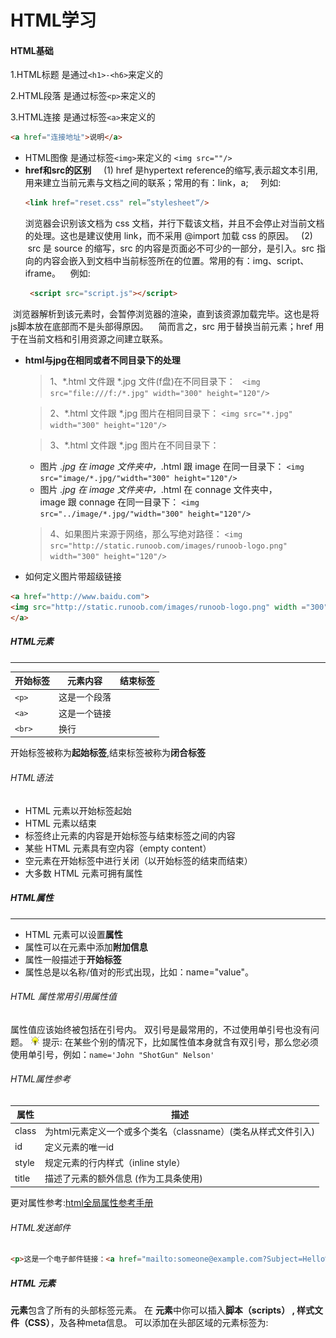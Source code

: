 
# HTML学习
####  HTML基础
1.HTML标题 是通过`<h1>-<h6>`来定义的
    
2.HTML段落 是通过标签`<p>`来定义的
    
3.HTML连接 是通过标签`<a>`来定义的 
```html
<a href="连接地址">说明</a> 
```
* HTML图像 是通过标签`<img>`来定义的 `<img src=""/>`
*  **href和src的区别**
    (1) href 是hypertext reference的缩写,表示超文本引用,用来建立当前元素与文档之间的联系；常用的有：link，a;
    列如:
    ```html
    <link href="reset.css" rel=”stylesheet“/>
    ```
   浏览器会识别该文档为 css 文档，并行下载该文档，并且不会停止对当前文档的处理。这也是建议使用 link，而不采用 @import 加载 css 的原因。
   (2)  src 是 source 的缩写，src 的内容是页面必不可少的一部分，是引入。src 指向的内容会嵌入到文档中当前标签所在的位置。常用的有：img、script、iframe。
   例如:
   ```html
    <script src="script.js"></script>
   ```
   浏览器解析到该元素时，会暂停浏览器的渲染，直到该资源加载完毕。这也是将js脚本放在底部而不是头部得原因。
   简而言之，src 用于替换当前元素；href 用于在当前文档和引用资源之间建立联系。

* **html与jpg在相同或者不同目录下的处理**

   >1、*.html 文件跟 *.jpg 文件(f盘)在不同目录下：
        ` <img src="file:///f:/*.jpg" width="300" height="120"/>`     
   
   >2、*.html 文件跟 *.jpg 图片在相同目录下：
       `<img src="*.jpg" width="300" height="120"/>`
    
  > 3、*.html 文件跟 *.jpg 图片在不同目录下：
    *  图片 *.jpg 在 image 文件夹中，*.html 跟 image 在同一目录下：
       `<img src="image/*.jpg/"width="300" height="120"/>`
    * 图片 *.jpg 在 image 文件夹中，*.html 在 connage 文件夹中，image 跟 connage 在同一目录下：
      `<img src="../image/*.jpg/"width="300" height="120"/>`

  >4、如果图片来源于网络，那么写绝对路径：
     `<img src="http://static.runoob.com/images/runoob-logo.png" width="300" height="120"/>`

* 如何定义图片带超级链接
 ```html
<a href="http://www.baidu.com"> 
<img src="http://static.runoob.com/images/runoob-logo.png" width ="300" height="120"> 
</a>
```
 
##### HTML元素
***
|开始标签|元素内容|结束标签|
|---|---|---|
|`<p>`|这是一个段落|</p>|
|`<a>`|这是一个链接|</a>|
| `<br> `|换行||

开始标签被称为**起始标签**,结束标签被称为**闭合标签**
###### HTML语法
* HTML 元素以开始标签起始
* HTML 元素以结束
* 标签终止元素的内容是开始标签与结束标签之间的内容
* 某些 HTML 元素具有空内容（empty content）
* 空元素在开始标签中进行关闭（以开始标签的结束而结束）
* 大多数 HTML 元素可拥有属性

##### HTML属性
***
* HTML 元素可以设置**属性**
* 属性可以在元素中添加**附加信息**
* 属性一般描述于**开始标签**
* 属性总是以名称/值对的形式出现，比如：name="value"。

###### HTML 属性常用引用属性值

属性值应该始终被包括在引号内。
双引号是最常用的，不过使用单引号也没有问题。
![info](info.gif "提示图标")
提示:&nbsp;在某些个别的情况下，比如属性值本身就含有双引号，那么您必须使用单引号，例如：`name='John "ShotGun" Nelson'`

###### HTML属性参考

|属性|描述|
|---|---|
|class|为html元素定义一个或多个类名（classname）(类名从样式文件引入)|
|id|定义元素的唯一id|
|style|规定元素的行内样式（inline style）|
|title|描述了元素的额外信息 (作为工具条使用)|

更对属性参考:[html全局属性参考手册](http://www.runoob.com/tags/ref-standardattributes.html)

###### HTML发送邮件
``` html
<p>这是一个电子邮件链接：<a href="mailto:someone@example.com?Subject=Hello%20again" target="_top">发送邮件</a></p><p> <b>注意:</b>  单词之间空格使用 %20 代替，以确保浏览器可以正常显示文本。</p>
```

##### HTML <head> 元素
  **<head> 元素**包含了所有的头部标签元素。
  在 **<head>元素**中你可以插入**脚本（scripts） , 样式文件（CSS）**，及各种meta信息。
  可以添加在头部区域的元素标签为: **<title>**, **<style>**, **<meta>**, **<link>**, **<script>**, **<noscript>**, and **<base>**
  
  
| 标签 |  描述 |
| --- | --- |
| `<head>`|  定义了文档的信息 |
| `<title>` |  定义了文档的标题 |
| `<base>`|定义了页面链接标签的默认链接地址|
| `<link>`|定义了一个文档和外部资源之间的关系|
| `<meta>`|定义了HTML文档中的元数据|
| `<script>`|定义了客户端的脚本文件|
|`<style>`|定义了HTML文档的样式文件|
  
###### HTML `<title>` 元素
 <title> 标签定义了不同文档的标题。
 <title> 在 HTML/XHTML 文档中是必须的。
 <title> 元素:
 * 定义了浏览器工具栏的标题
 * 当网页添加到收藏夹时，显示在收藏夹中的标题
 * 显示在搜索引擎结果页面的标题
 
 ###### HTML `<base>` 元素
 <base> 标签描述了基本的链接地址/链接目标，该标签作为HTML文档中所有的链接标签的默认链接:
```html
 <head><base href="http://www.runoob.com/images/" target="_blank"></head>
 ```

 ##### HTML `<link>` 元素
 <link> 标签定义了文档与外部资源之间的关系。
 <link> 标签通常用于链接到样式表:
 ```html
 <head><link rel="stylesheet" type="text/css" href="mystyle.css"></head>
 ```
 ##### HTML `<style>` 元素
 <style> 标签定义了HTML文档的样式文件引用地址.在<style> 元素中你也可以直接添加样式来渲染 HTML 文档:
 ```html
<head><style type="text/css">
body {background-color:yellow}
p {color:blue}</style></head>
```

##### HTML `<meta>` 元素
 meta标签描述了一些基本的元数据。
 `<meta>` 标签提供了元数据.元数据也不显示在页面上，但会被浏览器解析。
 META 元素通常用于指定网页的描述，关键词，文件的最后修改时间，作者，和其他元数据。元数据可以使用于浏览器（如何显示内容或重新加载页面），搜索引擎（关键词），或其他Web服务。
 `<meta>` 一般放置于 `<head>` 区域
 ###### <meta> 标签- 使用实例
* 为搜索引擎定义关键词:
 ```html
<meta name="keywords" content="HTML, CSS, XML, XHTML, JavaScript">
```
* 为网页定义描述内容:
 ```html
<meta name="description" content="免费 Web & 编程 教程">
```
* 定义网页作者:
 ```html
<meta name="author" content="Runoob">
```
* 每30秒钟刷新当前页面:
 ```html
<meta http-equiv="refresh" content="30">
```

##### HTML样式-CSS

1.如何使用CSS

CSS 是在 HTML 4 开始使用的,是为了更好的渲染HTML元素而引入的.
CSS 可以通过以下方式添加到HTML中:
* 内联样式- 在HTML元素中使用"style" 属性
* 内部样式表 -在HTML文档头部 <head> 区域使用<style> 元素 来包含CSS外部引用 - 使用
* 外部 CSS 文件最好的方式是通过外部引用CSS文件.

2.内联样式
当特殊的样式需要应用到个别元素时，就可以使用内联样式。 使用内联样式的方法是在相关的标签中使用样式属性。样式属性可以包含任何 CSS 属性。以下实例显示出如何改变段落的颜色和左外边距。
```html
<p style="color:blue;margin-left:20px;">This is a paragraph.</p>
```
* 实例
   背景色属性定义一个元素的背景颜色
```html
<body style="background-color:yellow;"> <h2 style="background-color:red;">这是一个标题</h2> <p style="background-color:green;">这是一个段落。</p> </body>
```
3.外部样式
  当样式需要被应用到很多页面的时候，外部样式表将是理想的选择。使用外部样式表，你就可以通过更改一个文件来改变整个站点的外观。
  ```html
<head><link rel="stylesheet" type="text/css" href="mystyle.css"></head>
```
##### HTML样式-图像

###### HTML图像标签（`<img>`）和源属性（Src）
在 HTML 中，图像由`<img>` 标签定义。`<img>` 是空标签，意思是说，它只包含属性，并且没有闭合标签。要在页面上显示图像，你需要使用源属性（src）。src 指 "source"。源属性的值是图像的 URL 地址。定义图像的语法是：
```html
<img src="url" alt="some_text">
```
###### HTML 图像- Alt属性
alt 属性用来为图像定义一串预备的可替换的文本。替换文本属性的值是用户定义的。
```html
<img src="boat.gif" alt="Big Boat">
```
在浏览器无法载入图像时，替换文本属性告诉读者她们失去的信息。此时，浏览器将显示这个替代性的文本而不是图像。

###### HTML 图像- 设置图像的高度与宽度
height（高度） 与 width（宽度）属性用于设置图像的高度与宽度。属性值默认单位为像素:
```html
<img src="pulpit.jpg" alt="Pulpit rock" width="304" height="228">
```
提示: 指定图像的高度和宽度是一个很好的习惯。如果图像指定了高度宽度，页面加载时就会保留指定的尺寸。如果没有指定图片的大小，加载页面时有可能会破坏HTML页面的整体布局。

###### HTML `<area>` 标签的 coords 属性

* **定义和用法**
coords 属性规定区域的 x 和 y 坐标。coords 属性与 shape 属性配合使用，来规定区域的尺寸、形状和位置。图像左上角的坐标是 "0,0"。
* **详细解释：**
`<area>` 标签的 coords 属性定义了客户端图像映射中对鼠标敏感的区域的坐标。坐标的数字及其含义取决于 shape 属性中决定的区域形状。可以将客户端图像映射中的超链接区域定义为矩形、圆形或多边形等。
*下面列出了每种形状的适当值：*

**圆形：shape="circle"，coords="x,y,z"**
这里的 x 和 y 定义了圆心的位置（"0,0" 是图像左上角的坐标），r 是以像素为单位的圆形半径。

**多边形:shape="polygon",coords="x1,y1,x2,y2,x3,y3,..."**
每一对 "x,y" 坐标都定义了多边形的一个顶点（"0,0" 是图像左上角的坐标）。定义三角形至少需要三组坐标；高纬多边形则需要更多数量的顶点。多边形会自动封闭，因此在列表的结尾不需要重复第一个坐标来闭合整个区域。

**矩形：shape="rectangle"，coords="x1,y1,x2,y2"**

第一个坐标是矩形的一个角的顶点坐标，另一对坐标是对角的顶点坐标，"0,0" 是图像左上角的坐标。请注意，定义矩形实际上是定义带有四个顶点的多边形的一种简化方法。例如，下面的 XHTML 片段在一个 100x100 像素图像的右下方四分之一处，定义了一个对鼠标敏感的区域，并在图像的正中间定义了一个圆形区域。
```html
<map name="map">
  <area shape="rect" coords="75,75,99,99" nohref="nohref">
  <area shape="circ" coords="50,50,25" nohref="nohref">
</map>
```
